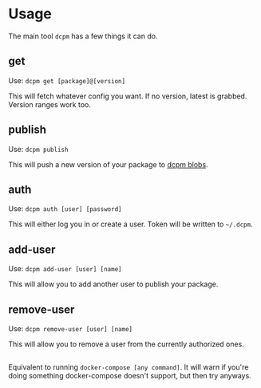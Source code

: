 # Usage

The main tool `dcpm` has a few things it can do.

## get

Use: `dcpm get [package]@[version]`

This will fetch whatever config you want. If no version, latest is grabbed. Version ranges work too.

## publish

Use: `dcpm publish`

This will push a new version of your package to [dcpm blobs](https://blobs.dcpm.dev).

## auth

Use: `dcpm auth [user] [password]`

This will either log you in or create a user. Token will be written to `~/.dcpm`.

## add-user

Use: `dcpm add-user [user] [name]`

This will allow you to add another user to publish your package.

## remove-user

Use: `dcpm remove-user [user] [name]`

This will allow you to remove a user from the currently authorized ones.

## <any command>

Equivalent to running `docker-compose [any command]`. It will warn if you're doing something docker-compose doesn't support, but then try anyways.

